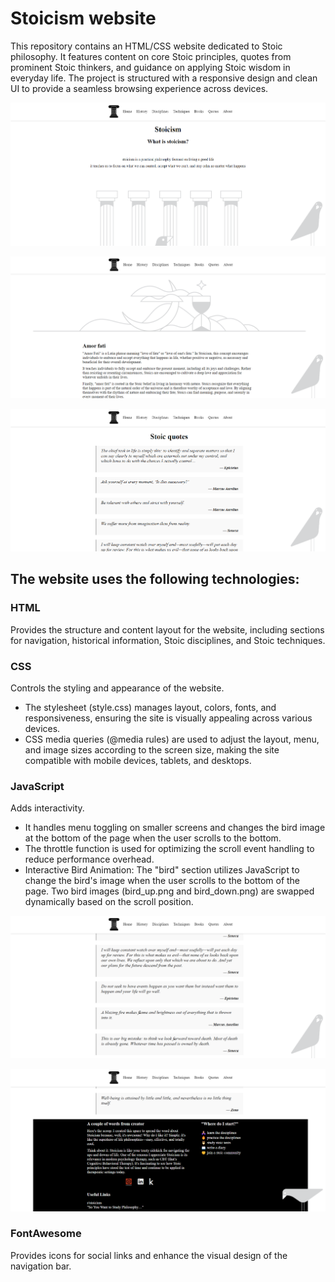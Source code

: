 # Stoicism website
This repository contains an HTML/CSS website dedicated to Stoic philosophy. It features content on core Stoic principles, quotes from prominent Stoic thinkers, and guidance on applying Stoic wisdom in everyday life. The project is structured with a responsive design and clean UI to provide a seamless browsing experience across devices.

![img.png](img.png)

![img_1.png](img_1.png)

![img_2.png](img_2.png)

## The website uses the following technologies:

### HTML
Provides the structure and content layout for the website, including sections for navigation, historical information, Stoic disciplines, and Stoic techniques.
### CSS
Controls the styling and appearance of the website. 
  - The stylesheet (style.css) manages layout, colors, fonts, and responsiveness, ensuring the site is visually appealing across various devices.
  - CSS media queries (@media rules) are used to adjust the layout, menu, and image sizes according to the screen size, making the site compatible with mobile devices, tablets, and desktops.
### JavaScript
Adds interactivity. 
  - It handles menu toggling on smaller screens and changes the bird image at the bottom of the page when the user scrolls to the bottom. 
  - The throttle function is used for optimizing the scroll event handling to reduce performance overhead.
  - Interactive Bird Animation:
The "bird" section utilizes JavaScript to change the bird's image when the user scrolls to the bottom of the page. Two bird images (bird_up.png and bird_down.png) are swapped dynamically based on the scroll position.

![img_3.png](img_3.png)

![img_4.png](img_4.png)

### FontAwesome
Provides icons for social links and enhance the visual design of the navigation bar. 
